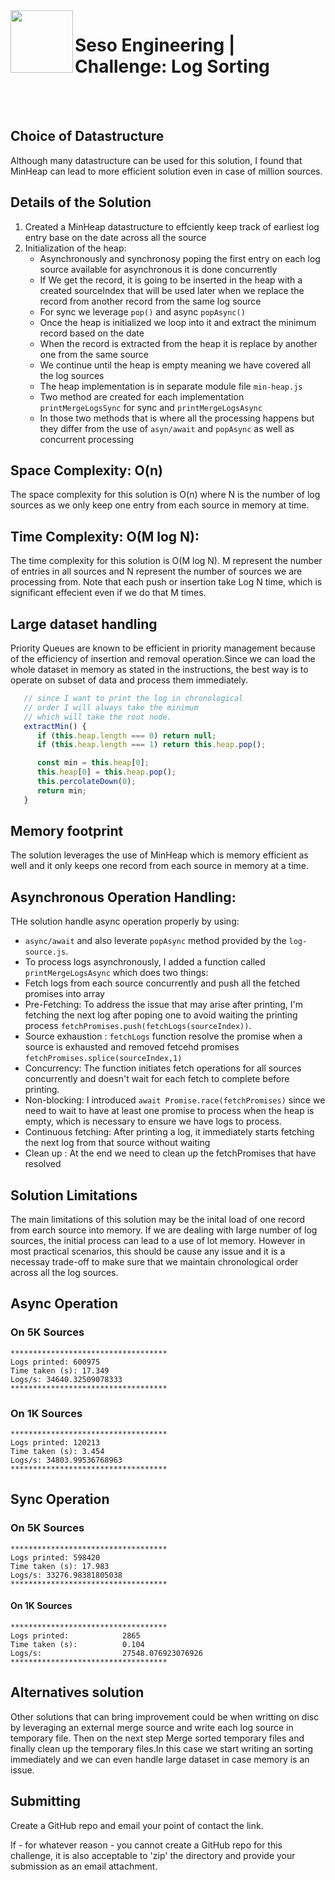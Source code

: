 <img align="left" width="100px" height="100px" src="/assets/seso-eng-logo.png">

# Seso Engineering | Challenge: Log Sorting

<br>
<br>

## Choice of Datastructure

Although many datastructure can be used for this solution, I found that MinHeap can lead to more efficient solution even in case of million sources.

## Details of the Solution

1. Created a MinHeap datastructure to effciently keep track of earliest log entry base on the date across all the source
2. Initialization of the heap:
   -  Asynchronously and synchronosy poping the first entry on each log source available for asynchronous it is done concurrently
   -  If We get the record, it is going to be inserted in the heap with a created sourceIndex that will be used later when we replace
      the record from another record from the same log source
   -  For sync we leverage `pop()` and async `popAsync()`
   -  Once the heap is initialized we loop into it and extract the minimum record based on the date
   -  When the record is extracted from the heap it is replace by another one from the same source
   -  We continue until the heap is empty meaning we have covered all the log sources
   -  The heap implementation is in separate module file `min-heap.js`
   -  Two method are created for each implementation `printMergeLogsSync` for sync and `printMergeLogsAsync`
   -  In those two methods that is where all the processing happens but they differ from the use of `asyn/await` and `popAsync` as well as
      concurrent processing

## Space Complexity: O(n)

The space complexity for this solution is O(n) where N is the number of log sources as we only keep one entry from each source in memory at time.

## Time Complexity: O(M log N):

The time complexity for this solution is O(M log N). M represent the number of entries in all sources and N represent the number of sources we are processing from. Note that each push or insertion take Log N time, which is significant effecient even if we do that M times.

## Large dataset handling

Priority Queues are known to be efficient in priority management because of the efficiency of insertion and removal operation.Since we can load the whole dataset in memory as stated in the instructions, the best way is to operate on subset of data and process them immediately.

```javascript
   // since I want to print the log in chronological
   // order I will always take the minimum
   // which will take the root node.
   extractMin() {
      if (this.heap.length === 0) return null;
      if (this.heap.length === 1) return this.heap.pop();

      const min = this.heap[0];
      this.heap[0] = this.heap.pop();
      this.percolateDown(0);
      return min;
   }
```

## Memory footprint

The solution leverages the use of MinHeap which is memory efficient as well and it only keeps one record from each source in memory at a time.

## Asynchronous Operation Handling:

THe solution handle async operation properly by using:

-  `async/await` and also leverate `popAsync` method provided by the `log-source.js`.
-  To process logs asynchronously, I added a function called `printMergeLogsAsync` which does two things:
-  Fetch logs from each source concurrently and push all the fetched promises into array
-  Pre-Fetching: To address the issue that may arise after printing, I'm fetching the next log after poping one to avoid waiting the printing process `fetchPromises.push(fetchLogs(sourceIndex))`.
-  Source exhaustion : `fetchLogs` function resolve the promise when a source is exhausted and removed fetcehd promises `fetchPromises.splice(sourceIndex,1)`
-  Concurrency: The function initiates fetch operations for all sources concurrently and doesn't wait for each fetch to complete before printing.
-  Non-blocking: I introduced `await Promise.race(fetchPromises)` since we need to wait to have at least one promise to process when the heap is empty, which is necessary to ensure we have logs to process.
-  Continuous fetching: After printing a log, it immediately starts fetching the next log from that source without waiting
-  Clean up : At the end we need to clean up the fetchPromises that have resolved

## Solution Limitations

The main limitations of this solution may be the inital load of one record from earch source into memory. If we are dealing with large number of log sources, the initial process can lead to a use of lot memory. However in most practical scenarios, this should be cause any issue and it is a necessay trade-off to make sure that we maintain chronological order across all the log sources.

## Async Operation

### On 5K Sources

```text
***********************************
Logs printed: 600975
Time taken (s): 17.349
Logs/s: 34640.32509078333
***********************************
```

### On 1K Sources

```text
***********************************
Logs printed: 120213
Time taken (s): 3.454
Logs/s: 34803.99536768963
***********************************
```

## Sync Operation

### On 5K Sources

```text
***********************************
Logs printed: 598420
Time taken (s): 17.983
Logs/s: 33276.98381805038
***********************************
```

#### On 1K Sources

```text
***********************************
Logs printed:            2865
Time taken (s):          0.104
Logs/s:                  27548.076923076926
***********************************
```

## Alternatives solution

Other solutions that can bring improvement could be when writting on disc by leveraging an external merge source and write each log source in temporary file. Then on the next step Merge sorted temporary files and finally clean up the temporary files.In this case we start writing an sorting immediately and we can even handle large dataset in case memory is an issue.

## Submitting

Create a GitHub repo and email your point of contact the link.

If - for whatever reason - you cannot create a GitHub repo for this challenge, it is also acceptable to 'zip' the directory and provide your submission as an email attachment.
